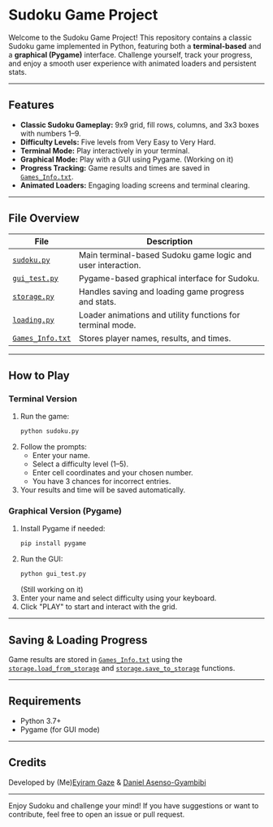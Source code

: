 # Sudoku Game Project

Welcome to the Sudoku Game Project! This repository contains a classic Sudoku game implemented in Python, featuring both a **terminal-based** and a **graphical (Pygame)** interface. Challenge yourself, track your progress, and enjoy a smooth user experience with animated loaders and persistent stats.

---

## Features

- **Classic Sudoku Gameplay:** 9x9 grid, fill rows, columns, and 3x3 boxes with numbers 1–9.
- **Difficulty Levels:** Five levels from Very Easy to Very Hard.
- **Terminal Mode:** Play interactively in your terminal.
- **Graphical Mode:** Play with a GUI using Pygame. (Working on it)
- **Progress Tracking:** Game results and times are saved in [`Games_Info.txt`](Games_Info.txt).
- **Animated Loaders:** Engaging loading screens and terminal clearing.

---

## File Overview

| File                | Description                                                                 |
|---------------------|-----------------------------------------------------------------------------|
| [`sudoku.py`](sudoku.py)         | Main terminal-based Sudoku game logic and user interaction.                  |
| [`gui_test.py`](gui_test.py)       | Pygame-based graphical interface for Sudoku.                               |
| [`storage.py`](storage.py)        | Handles saving and loading game progress and stats.                         |
| [`loading.py`](loading.py)        | Loader animations and utility functions for terminal mode.                  |
| [`Games_Info.txt`](Games_Info.txt)    | Stores player names, results, and times.                                    |

---

## How to Play

### Terminal Version

1. Run the game:
    ```sh
    python sudoku.py
    ```
2. Follow the prompts:
    - Enter your name.
    - Select a difficulty level (1–5).
    - Enter cell coordinates and your chosen number.
    - You have 3 chances for incorrect entries.
3. Your results and time will be saved automatically.

### Graphical Version (Pygame)

1. Install Pygame if needed:
    ```sh
    pip install pygame
    ```
2. Run the GUI:
    ```sh
    python gui_test.py
    ```
    (Still working on it)
3. Enter your name and select difficulty using your keyboard.
4. Click "PLAY" to start and interact with the grid.

---

## Saving & Loading Progress

Game results are stored in [`Games_Info.txt`](Games_Info.txt) using the [`storage.load_from_storage`](storage.py) and [`storage.save_to_storage`](storage.py) functions.

---

## Requirements

- Python 3.7+
- Pygame (for GUI mode)

---

## Credits

Developed by (Me)[Eyiram Gaze](https://github.com/egaze) & [Daniel Asenso-Gyambibi](https://github.com/DanielAsenso-G)

---

Enjoy Sudoku and challenge your mind! If you have suggestions or want to contribute, feel free to open an issue or pull request.
